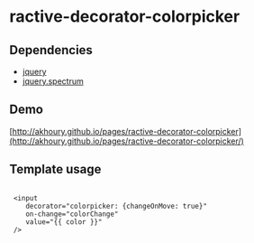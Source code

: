 # ractive-decorator-colorpicker

## Dependencies
* [jquery](https://jquery.com/)
* [jquery.spectrum](https://github.com/bgrins/spectrum)

## Demo
[http://akhoury.github.io/pages/ractive-decorator-colorpicker](http://akhoury.github.io/pages/ractive-decorator-colorpicker/)

## Template usage

```

 <input
    decorator="colorpicker: {changeOnMove: true}"
    on-change="colorChange"
    value="{{ color }}"
 />

```
